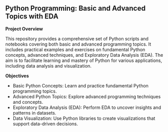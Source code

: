 ## Python Programming: Basic and Advanced Topics with EDA ##

**Project Overview**

This repository provides a comprehensive set of Python scripts and notebooks covering both basic and advanced programming topics. It includes practical examples and exercises on fundamental Python concepts, advanced techniques, and Exploratory Data Analysis (EDA). The aim is to facilitate learning and mastery of Python for various applications, including data analysis and visualization.

**Objectives**
* Basic Python Concepts: Learn and practice fundamental Python programming topics.
* Advanced Python Topics: Explore advanced programming techniques and concepts.
* Exploratory Data Analysis (EDA): Perform EDA to uncover insights and patterns in datasets.
* Data Visualization: Use Python libraries to create visualizations that support data-driven decisions.

